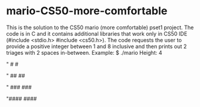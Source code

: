 # mario-CS50-more-comfortable
This is the solution to the CS50 mario (more comfortable) pset1 project.
The code is in C and it contains additional libraries that work only in CS50 IDE (#include <stdio.h>
#include <cs50.h>).
The code requests the user to provide a positive integer between 1 and 8 inclusive and then prints out 2 triages with 2 spaces in-between.
Example:
$ ./mario
Height: 4

"   #  #

"  ##  ##

" ###  ###

"####  ####

